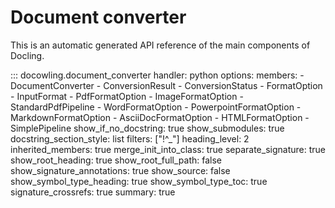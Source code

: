 # Document converter

This is an automatic generated API reference of the main components of Docling.

::: docowling.document_converter
    handler: python
    options:
        members:
            - DocumentConverter
            - ConversionResult
            - ConversionStatus
            - FormatOption
            - InputFormat
            - PdfFormatOption
            - ImageFormatOption
            - StandardPdfPipeline
            - WordFormatOption
            - PowerpointFormatOption
            - MarkdownFormatOption
            - AsciiDocFormatOption
            - HTMLFormatOption
            - SimplePipeline
        show_if_no_docstring: true
        show_submodules: true
        docstring_section_style: list
        filters: ["!^_"]
        heading_level: 2
        inherited_members: true
        merge_init_into_class: true
        separate_signature: true
        show_root_heading: true
        show_root_full_path: false
        show_signature_annotations: true
        show_source: false
        show_symbol_type_heading: true
        show_symbol_type_toc: true
        signature_crossrefs: true
        summary: true
